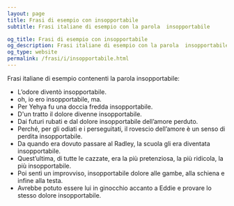 ```yaml
---
layout: page
title: Frasi di esempio con insopportabile 
subtitle: Frasi italiane di esempio con la parola  insopportabile

og_title: Frasi di esempio con insopportabile 
og_description: Frasi italiane di esempio con la parola  insopportabile
og_type: website
permalink: /frasi/i/insopportabile.html
---
```


Frasi italiane di esempio contenenti la parola insopportabile:


- L’odore diventò insopportabile.
- oh, io ero insopportabile, ma.
- Per Yehya fu una doccia fredda insopportabile.
- D'un tratto il dolore divenne insopportabile.
- Dai futuri rubati e dal dolore insopportabile dell’amore perduto.
- Perché, per gli odiati e i perseguitati, il rovescio dell’amore è un senso di perdita insopportabile.
- Da quando era dovuto passare al Radley, la scuola gli era diventata insopportabile.
- Quest’ultima, di tutte le cazzate, era la più pretenziosa, la più ridicola, la più insopportabile.
- Poi sentì un improvviso, insopportabile dolore alle gambe, alla schiena e infine alla testa.
- Avrebbe potuto essere lui in ginocchio accanto a Eddie e provare lo stesso dolore insopportabile.
